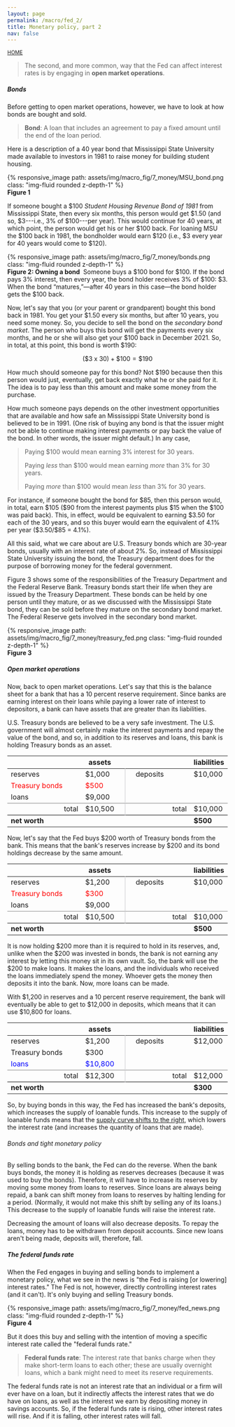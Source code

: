 ```yaml
---
layout: page
permalink: /macro/fed_2/
title: Monetary policy, part 2
nav: false
---
```


<link rel="stylesheet" href="/assets/css/table.css">

[<small>HOME</small>](/macro/)



>The second, and more common, way that the Fed can affect interest rates is by engaging in **open market operations**.

##### Bonds

Before getting to open market operations, however, we have to look at how bonds are bought and sold.

> **Bond**: A loan that includes an agreement to pay a fixed amount until the end of the loan period.

Here is a description of a 40 year bond that Mississippi State University made available to investors in 1981 to raise money for building student housing.


<div class="container">
<div class="row">
	<div class="col-6">
		{% responsive_image path: assets/img/macro_fig/7_money/MSU_bond.png class: "img-fluid rounded z-depth-1" %}
	</div>
</div>
<div class="caption"><div align="left">
<strong>Figure 1</strong>&nbsp;&nbsp;</div>
</div>
</div>


If someone bought a \$100 *Student Housing Revenue Bond of 1981* from Mississippi State, then every six months, this person would get \$1.50 (and so, \$3---i.e., 3% of \$100---per year). This would continue for 40 years, at which point, the person would get his or her \$100 back. For loaning MSU the \$100 back in 1981, the bondholder would earn \$120 (i.e., \$3 every year for 40 years would come to \$120).


<div class="container">
<div class="row">
	<div class="col-12">
		{% responsive_image path: assets/img/macro_fig/7_money/bonds.png class: "img-fluid rounded z-depth-1" %}
	</div>
</div>
<div class="caption"><div align="left">
<strong>Figure 2: Owning a bond</strong>&nbsp;&nbsp;Someone buys a $100 bond for $100. If the bond pays 3% interest, then every year, the bond holder receives 3% of $100: $3. When the bond &ldquo;matures,&rdquo;&mdash;after 40 years in this case&mdash;the bond holder gets the $100 back.</div>
</div>
</div>


Now, let's say that you (or your parent or grandparent) bought this bond back in 1981. You get your \$1.50 every six months, but after 10 years, you need some money. So, you decide to sell the bond on the *secondary bond market*. The person who buys this bond will get the payments every six months, and he or she will also get your \$100 back in December 2021. So, in total, at this point, this bond is worth \$190:

$$\mathsf{(\$3 ~x ~30) + \$100 = \$190}$$


How much should someone pay for this bond? Not \$190 because then this person would just, eventually, get back exactly what he or she paid for it. The idea is to pay less than this amount and make some money from the purchase.

How much someone pays depends on the other investment opportunities that are available and how safe an Mississippi State University bond is believed to be in 1991. (One risk of buying any bond is that the issuer might not be able to continue making interest payments or pay back the value of the bond. In other words, the issuer might default.) In any case,

> Paying \$100 would mean earning 3% interest for 30 years.
>
> Paying *less* than \$100 would mean earning *more* than 3% for 30 years.
>
> Paying *more* than \$100 would mean *less* than 3% for 30 years.


For instance, if someone bought the bond for \$85, then this person would, in total, earn \$105 (\$90 from the interest payments plus \$15 when the \$100 was paid back). This, in effect, would be equivalent to earning \$3.50 for each of the 30 years, and so this buyer would earn the equivalent of 4.1% per year (\$3.50/\$85 = 4.1%).

All this said, what we care about are U.S. Treasury bonds which are 30-year bonds, usually with an interest rate of about 2%. So, instead of Mississippi State University issuing the bond, the Treasury department does for the purpose of borrowing money for the federal government.

Figure 3 shows some of the responsibilities of the Treasury Department and the Federal Reserve Bank. Treasury bonds start their life when they are issued by the Treasury Department. These bonds can be held by one person until they mature, or as we discussed with the Mississippi State bond, they can be sold before they mature on the secondary bond market. The Federal Reserve gets involved in the secondary bond market.


<div class="container">
<div class="row">
	<div class="col-11">
		{% responsive_image path: assets/img/macro_fig/7_money/treasury_fed.png class: "img-fluid rounded z-depth-1" %}
	</div>
</div>
<div class="caption"><div align="left">
<strong>Figure 3</strong>&nbsp;&nbsp;</div>
</div>
</div>



##### Open market operations

Now, back to open market operations. Let's say that this is the balance sheet for a bank that has a 10 percent reserve requirement. Since banks are earning interest on their loans while paying a lower rate of interest to depositors, a bank can have assets that are greater than its liabilities. 

U.S. Treasury bonds are believed to be a very safe investment. The U.S. government will almost certainly make the interest payments and repay the value of the bond, and so, in addition to its reserves and loans, this bank is holding Treasury bonds as an asset.

  
  
<table class="styled-table">
<thead>
<tr>
<th style="width:160px;"></th>
<th>assets</th>
<th></th>
<th></th>
<th style="width:120px;"></th>
<th>liabilities</th>
</tr>
</thead>
<tbody>
<tr>
<td style="text-align: left;">reserves</td>
<td>$1,000</td>
<td style="border-right:1px solid #cacacc"></td>
<td></td>
<td style="text-align: left;">deposits</td>
<td>$10,000</td>
</tr>

<tr>
<td style="text-align: left; color:red">Treasury bonds</td>
<td style="color:red">$500</td>
<td style="border-right:1px solid #cacacc"></td>
<td></td>
<td></td>
<td></td>
</tr>

<tr>
<td style="text-align: left;">loans</td>
<td>$9,000</td>
<td style="border-right:1px solid #cacacc"></td>
<td></td>
<td></td>
<td></td>
</tr>
<tr>
<td style="text-align: right; border-top:1px solid #808080;">total</td>
<td style="border-top:1px solid #808080;">$10,500</td>
<td style="border-right:1px solid #cacacc; border-top:1px solid #808080;"></td>
<td style="border-top:1px solid #808080;"></td>
<td style="text-align: right; border-top:1px solid #808080;">total</td>
<td style="border-top:1px solid #808080;">$10,000</td>
</tr>

<tr>
<td style="text-align: left; border-top:1.5px solid #000000;"><strong>net worth</strong></td>
<td style="border-top:1.5px solid #000000;"></td>
<td style="border-top:1.5px solid #000000;"></td>
<td style="border-top:1.5px solid #000000;"></td>
<td style="border-top:1.5px solid #000000;"></td>
<td style="border-top:1.5px solid #000000;"><strong>$500</strong></td>
</tr>

</tbody>
</table>
  


Now, let's say that the Fed buys \$200 worth of Treasury bonds from the bank. This means that the bank's reserves increase by \$200 and its bond holdings decrease by the same amount.

<table class="styled-table">
<thead>
<tr>
<th style="width:160px;"></th>
<th>assets</th>
<th></th>
<th></th>
<th style="width:120px;"></th>
<th>liabilities</th>
</tr>
</thead>
<tbody>
<tr>
<td style="text-align: left;">reserves</td>
<td>$1,200</td>
<td style="border-right:1px solid #cacacc"></td>
<td></td>
<td style="text-align: left;">deposits</td>
<td>$10,000</td>
</tr>

<tr>
<td style="text-align: left; color:red">Treasury bonds</td>
<td style="color:red">$300</td>
<td style="border-right:1px solid #cacacc"></td>
<td></td>
<td></td>
<td></td>
</tr>

<tr>
<td style="text-align: left;">loans</td>
<td>$9,000</td>
<td style="border-right:1px solid #cacacc"></td>
<td></td>
<td></td>
<td></td>
</tr>
<tr>
<td style="text-align: right; border-top:1px solid #808080;">total</td>
<td style="border-top:1px solid #808080;">$10,500</td>
<td style="border-right:1px solid #cacacc; border-top:1px solid #808080;"></td>
<td style="border-top:1px solid #808080;"></td>
<td style="text-align: right; border-top:1px solid #808080;">total</td>
<td style="border-top:1px solid #808080;">$10,000</td>
</tr>

<tr>
<td style="text-align: left; border-top:1.5px solid #000000;"><strong>net worth</strong></td>
<td style="border-top:1.5px solid #000000;"></td>
<td style="border-top:1.5px solid #000000;"></td>
<td style="border-top:1.5px solid #000000;"></td>
<td style="border-top:1.5px solid #000000;"></td>
<td style="border-top:1.5px solid #000000;"><strong>$500</strong></td>
</tr>

</tbody>
</table>



It is now holding $200 more than it is required to hold in its reserves, and, unlike when the $200 was invested in bonds, the bank is not earning any interest by letting this money sit in its own vault. So, the bank will use the $200 to make loans. It makes the loans, and the individuals who received the loans immediately spend the money. Whoever gets the money then deposits it into the bank. Now, more loans can be made. 

With \$1,200 in reserves and a 10 percent reserve requirement, the bank will eventually be able to get to \$12,000 in deposits, which means that it can use \$10,800 for loans.


<table class="styled-table">
<thead>
<tr>
<th style="width:160px;"></th>
<th>assets</th>
<th></th>
<th></th>
<th style="width:120px;"></th>
<th>liabilities</th>
</tr>
</thead>
<tbody>
<tr>
<td style="text-align: left;">reserves</td>
<td>$1,200</td>
<td style="border-right:1px solid #cacacc"></td>
<td></td>
<td style="text-align: left;">deposits</td>
<td>$12,000</td>
</tr>

<tr>
<td style="text-align: left;">Treasury bonds</td>
<td>$300</td>
<td style="border-right:1px solid #cacacc"></td>
<td></td>
<td></td>
<td></td>
</tr>

<tr>
<td style="text-align: left; color:blue">loans</td>
<td style="color:blue">$10,800</td>
<td style="border-right:1px solid #cacacc"></td>
<td></td>
<td></td>
<td></td>
</tr>
<tr>
<td style="text-align: right; border-top:1px solid #808080;">total</td>
<td style="border-top:1px solid #808080;">$12,300</td>
<td style="border-right:1px solid #cacacc; border-top:1px solid #808080;"></td>
<td style="border-top:1px solid #808080;"></td>
<td style="text-align: right; border-top:1px solid #808080;">total</td>
<td style="border-top:1px solid #808080;">$12,000</td>
</tr>

<tr>
<td style="text-align: left; border-top:1.5px solid #000000;"><strong>net worth</strong></td>
<td style="border-top:1.5px solid #000000;"></td>
<td style="border-top:1.5px solid #000000;"></td>
<td style="border-top:1.5px solid #000000;"></td>
<td style="border-top:1.5px solid #000000;"></td>
<td style="border-top:1.5px solid #000000;"><strong>$300</strong></td>
</tr>

</tbody>
</table>


So, by buying bonds in this way, the Fed has increased the bank's deposits, which increases the supply of loanable funds. This increase to the supply of loanable funds means that the [supply curve shifts to the right](https://loighic.net/assets/img/macro_fig/7_money/loanable_funds.png), which lowers the interest rate (and increases the quantity of loans that are made).


###### Bonds and tight monetary policy

By selling bonds to the bank, the Fed can do the reverse. When the bank buys bonds, the money it is holding as reserves decreases (because it was used to buy the bonds). Therefore, it will have to increase its reserves by moving some money from loans to reserves. Since loans are always being repaid, a bank can shift money from loans to reserves by halting lending for a period. (Normally, it would not make this shift by selling any of its loans.) This decrease to the supply of loanable funds will raise the interest rate.

Decreasing the amount of loans will also decrease deposits. To repay the loans, money has to be withdrawn from deposit accounts. Since new loans aren't being made, deposits will, therefore, fall.


##### The federal funds rate

When the Fed engages in buying and selling bonds to implement a monetary policy, what we see in the news is "the Fed is raising \[or lowering\] interest rates." The Fed is not, however, directly controlling interest rates (and it can't). It's only buying and selling Treasury bonds. 


<div class="container">
<div class="row">
	<div class="col-10">
		{% responsive_image path: assets/img/macro_fig/7_money/fed_news.png class: "img-fluid rounded z-depth-1" %}
	</div>
</div>
<div class="caption"><div align="left">
<strong>Figure 4</strong>&nbsp;&nbsp;</div>
</div>
</div>


But it does this buy and selling with the intention of moving a specific interest rate called the "federal funds rate."


> **Federal funds rate**: The interest rate that banks charge when they make short-term loans to each other; these are usually overnight loans, which a bank might need to meet its reserve requirements.

The federal funds rate is not an interest rate that an individual or a firm will ever have on a loan, but it indirectly affects the interest rates that we do have on loans, as well as the interest we earn by depositing money in savings accounts. So, if the federal funds rate is rising, other interest rates will rise. And if it is falling, other interest rates will fall.


